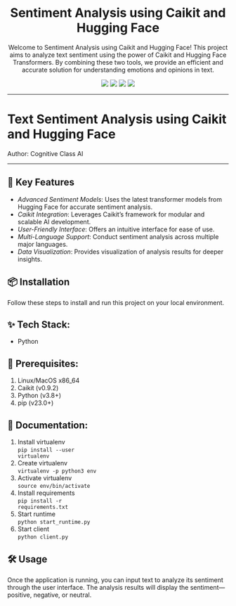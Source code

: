<h1 align="center"> Sentiment Analysis using Caikit and Hugging Face </h1>
<p align="center"> Welcome to Sentiment Analysis using Caikit and Hugging Face! This project aims to analyze text sentiment using the power of Caikit and Hugging Face Transformers. By combining these two tools, we provide an efficient and accurate solution for understanding emotions and opinions in text.</p>

<div align="center">
   
<img src="https://img.shields.io/badge/Python-3.8%2B-blue?logo=python&logoColor=white">
<img src="https://img.shields.io/badge/Hugging%20Face-transformers-yellow?logo=huggingface&logoColor=white)">
<img src="https://img.shields.io/badge/Caikit-Sentiment%20Analysis-blueviolet">
<img src="https://img.shields.io/badge/Linux-x86__64-important?logo=linux">
</div>

---

# Text Sentiment Analysis using Caikit and Hugging Face
Author: Cognitive Class AI

---
## 🚀 Key Features
- *Advanced Sentiment Models*: Uses the latest transformer models from Hugging Face for accurate sentiment analysis.
- *Caikit Integration*: Leverages Caikit’s framework for modular and scalable AI development.
- *User-Friendly Interface*: Offers an intuitive interface for ease of use.
- *Multi-Language Support*: Conduct sentiment analysis across multiple major languages.
- *Data Visualization*: Provides visualization of analysis results for deeper insights.

## 📦 Installation
Follow these steps to install and run this project on your local environment.

## ✨ Tech Stack:
- Python

## 📝 Prerequisites:
1. Linux/MacOS x86_64
2. Caikit (v0.9.2)
3. Python (v3.8+)
4. pip (v23.0+)

## 📌 Documentation:
1. Install virtualenv <br>
   <code>pip install --user virtualenv</code>
2. Create virtualenv <br>
   <code>virtualenv -p python3 env</code>
3. Activate virtualenv <br>
   <code>source env/bin/activate</code>
4. Install requirements <br>
   <code>pip install -r requirements.txt</code>
5. Start runtime <br>
   <code>python start_runtime.py</code>
6. Start client <br>
   <code>python client.py</code>

## 🛠️ Usage
Once the application is running, you can input text to analyze its sentiment through the user interface. The analysis results will display the sentiment—positive, negative, or neutral.
